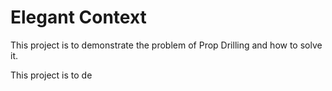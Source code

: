 # Elegant Context
This project is to demonstrate the problem of Prop Drilling and how to solve it.

This project is to de